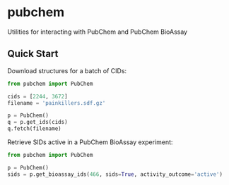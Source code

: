 pubchem
=======

Utilities for interacting with PubChem and PubChem BioAssay

Quick Start
-----------

Download structures for a batch of CIDs:

```python
from pubchem import PubChem

cids = [2244, 3672]
filename = 'painkillers.sdf.gz'

p = PubChem()
q = p.get_ids(cids)
q.fetch(filename)
```

Retrieve SIDs active in a PubChem BioAssay experiment:

```python
from pubchem import PubChem

p = PubChem()
sids = p.get_bioassay_ids(466, sids=True, activity_outcome='active')
```
